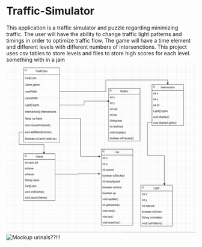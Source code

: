 # Traffic-Simulator

This application is a traffic simulator and puzzle regarding minimizing traffic. The user will have the ability to change traffic light patterns and timings in order to optimize traffic flow. The game will have a time element and different levels with different numbers of intersenctions. This project uses csv tables to store levels and files to store high scores for each level.
something with in a jam
![ClassDiagram](images/TrafficDiagram.PNG)
![Mockup](images/mockup.jpg)
urinals??!!!
